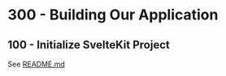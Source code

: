 # 300 - Building Our Application

## 100 - Initialize SvelteKit Project

See [README.md](./100/README.md)
